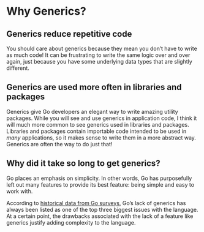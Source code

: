 # Why Generics?

## Generics reduce repetitive code

You should care about generics because they mean you don’t have to write as much code! It can be frustrating to write the same logic over and over again, just because you have some underlying data types that are slightly different.

## Generics are used more often in libraries and packages

Generics give Go developers an elegant way to write amazing utility packages. While you will see and use generics in application code, I think it will much more common to see generics used in libraries and packages. Libraries and packages contain importable code intended to be used in *many* applications, so it makes sense to write them in a more abstract way. Generics are often the way to do just that!

## Why did it take so long to get generics?

Go places an emphasis on simplicity. In other words, Go has purposefully left out many features to provide its best feature: being simple and easy to work with.

According to [historical data from Go surveys](https://go.dev/blog/survey2020-results), Go’s lack of generics has always been listed as one of the top three biggest issues with the language. At a certain point, the drawbacks associated with the lack of a feature like generics justify adding complexity to the language.
